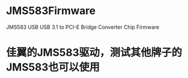 # JMS583Firmware
JMS583 USB USB 3.1 to PCI-E Bridge Converter Chip Firmware

# 佳翼的JMS583驱动，测试其他牌子的JMS583也可以使用